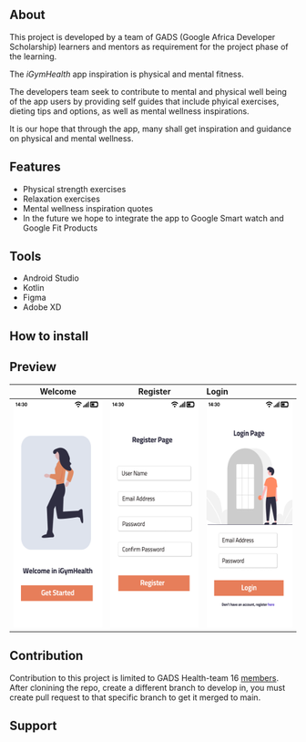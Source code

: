 ## About

This project is developed by a team of GADS (Google Africa Developer Scholarship) learners and mentors as requirement for the project phase of the learning.

The *iGymHealth* app inspiration is physical and mental fitness.

The developers team seek to contribute to mental and physical well being of the app users by providing self guides that include phyical exercises, dieting tips and options, as well as mental wellness inspirations.

It is our hope that through the app, many shall get inspiration and guidance on physical and mental wellness.

## Features
* Physical strength exercises
* Relaxation exercises
* Mental wellness inspiration quotes
* In the future we hope to integrate the app to Google Smart watch and Google Fit Products

## Tools
* Android Studio
* Kotlin
* Figma
* Adobe XD


## How to install

## Preview

  Welcome                |    Register        | Login
:-------------------------:|:-------------------------:|:----------------------
<img src="images/preview/welcome-page.png" height="400em" />|<img src="images/preview/register-page.png" height="400em" />|<img src="images/preview/login-page.png" height="400em" />

## Contribution

Contribution to this project is limited to GADS Health-team 16 [members](CONTRIBUTING.md). After clonining the repo, create a different branch to develop in, you must create pull request to that specific branch to get it merged to main.

## Support



